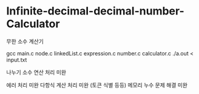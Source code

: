# Infinite-decimal-decimal-number-Calculator
무한 소수 계산기


gcc main.c node.c linkedList.c expression.c number.c calculator.c
./a.out < input.txt

나누기 소수 연산 처리 미완

에러 처리 미완
다항식 계산 처리 미완 (토큰 식별 등등)
메모리 누수 문제 해결 미완